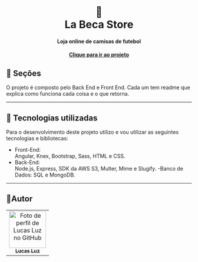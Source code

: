 <h1 align="center">
  🥼<br>La Beca Store
</h1>

<h4 align="center">
  Loja online de camisas de futebol
</h4>



<h4 align="center"><a href="https://github.com/lucasfelipeluz/labecastore/">Clique para ir ao projeto</a></h4>

## 📖 Seções
O projeto é composto pelo Back End e Front End. Cada um tem readme que explica como funciona cada coisa e o que retorna.

---

## 🔧 Tecnologias utilizadas
Para o desenvolvimento deste projeto utilizo e vou utilizar as seguintes tecnologias e bibliotecas:

- Front-End:<br>
Angular, Knex, Bootstrap, Sass, HTML e CSS.
- Back-End: <br>
Node.js, Express, SDK da AWS S3, Multer, Mime e Slugify.
-Banco de Dados:
SQL e MongoDB.

---

## 🧟Autor<br>
<table>
  <tr>
    <td align="center">
      <a href="https://github.com/lucasfelipeluz">
        <img src="https://avatars.githubusercontent.com/lucasfelipeluz" width="100px;" alt="Foto de perfil de Lucas Luz no GitHub"/><br>
        <sub>
          <b>Lucas Luz</b>
        </sub>
      </a>
    </td>
  </tr>
</table>

